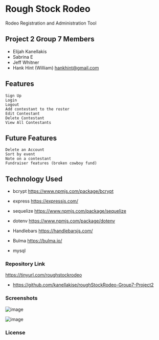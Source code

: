
# Rough Stock Rodeo
Rodeo Registration and Administration Tool

## Project 2 Group 7 Members

- Elijah Kanellakis
- Sabrina E
- Jeff Whitner
- Hank Hint (William) hankhint@gmail.com


## Features

```
Sign Up
Login
Logout
Add contestant to the roster
Edit Contestant
Delete Contestant
View All Contestants
```

## Future Features

```
Delete an Account
Sort by event
Note on a contestant
Fundraiser features (broken cowboy fund)
```

## Technology Used

- bcrypt
https://www.npmjs.com/package/bcrypt

- express
https://expressjs.com/

- sequelize
https://www.npmjs.com/package/sequelize

- dotenv 
https://www.npmjs.com/package/dotenv
  
- Handlebars
https://handlebarsjs.com/

- Bulma
https://bulma.io/

- mysql

### Repository Link

https://tinyurl.com/roughstockrodeo

- https://github.com/kanellakise/roughStockRodeo-Group7-Project2

### Screenshots

![image](https://user-images.githubusercontent.com/90293855/148161796-e4fee4e1-81b7-422b-aa56-e2a61425f140.JPG)

![image](https://user-images.githubusercontent.com/90293855/148161745-5362dc02-77fe-4c21-a2c6-d378da811018.JPG)

### License